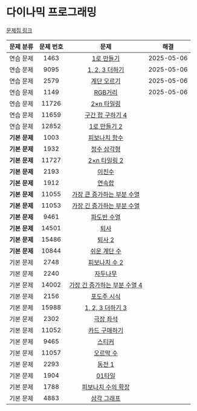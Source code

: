 ﻿# 다이나믹 프로그래밍

[문제집 링크](https://www.acmicpc.net/workbook/view/7319)

| 문제 분류 | 문제 번호 | 문제 | 해결 |
| :--: | :--: | :--: | :--: |
| 연습 문제 | 1463 | [1로 만들기](https://www.acmicpc.net/problem/1463) | 2025-05-06 |
| 연습 문제 | 9095 | [1, 2, 3 더하기](https://www.acmicpc.net/problem/9095) | 2025-05-06 |
| 연습 문제 | 2579 | [계단 오르기](https://www.acmicpc.net/problem/2579) | 2025-05-06 |
| 연습 문제 | 1149 | [RGB거리](https://www.acmicpc.net/problem/1149) | 2025-05-06 |
| 연습 문제 | 11726 | [2×n 타일링](https://www.acmicpc.net/problem/11726) |  |
| 연습 문제 | 11659 | [구간 합 구하기 4](https://www.acmicpc.net/problem/11659) |  |
| 연습 문제 | 12852 | [1로 만들기 2](https://www.acmicpc.net/problem/12852) |  |
| **기본 문제** | 1003 | [피보나치 함수](https://www.acmicpc.net/problem/1003) |  |
| **기본 문제** | 1932 | [정수 삼각형](https://www.acmicpc.net/problem/1932) |  |
| **기본 문제** | 11727 | [2×n 타일링 2](https://www.acmicpc.net/problem/11727) |  |
| **기본 문제** | 2193 | [이친수](https://www.acmicpc.net/problem/2193) |  |
| **기본 문제** | 1912 | [연속합](https://www.acmicpc.net/problem/1912) |  |
| **기본 문제** | 11055 | [가장 큰 증가하는 부분 수열](https://www.acmicpc.net/problem/11055) |  |
| **기본 문제** | 11053 | [가장 긴 증가하는 부분 수열](https://www.acmicpc.net/problem/11053) |  |
| **기본 문제** | 9461 | [파도반 수열](https://www.acmicpc.net/problem/9461) |  |
| **기본 문제** | 14501 | [퇴사](https://www.acmicpc.net/problem/14501) |  |
| **기본 문제** | 15486 | [퇴사 2](https://www.acmicpc.net/problem/15486) |  |
| **기본 문제** | 10844 | [쉬운 계단 수](https://www.acmicpc.net/problem/10844) |  |
| 기본 문제 | 2748 | [피보나치 수 2](https://www.acmicpc.net/problem/2748) |  |
| 기본 문제 | 2240 | [자두나무](https://www.acmicpc.net/problem/2240) |  |
| 기본 문제 | 14002 | [가장 긴 증가하는 부분 수열 4](https://www.acmicpc.net/problem/14002) |  |
| 기본 문제 | 2156 | [포도주 시식](https://www.acmicpc.net/problem/2156) |  |
| 기본 문제 | 15988 | [1, 2, 3 더하기 3](https://www.acmicpc.net/problem/15988) |  |
| 기본 문제 | 2302 | [극장 좌석](https://www.acmicpc.net/problem/2302) |  |
| 기본 문제 | 11052 | [카드 구매하기](https://www.acmicpc.net/problem/11052) |  |
| 기본 문제 | 9465 | [스티커](https://www.acmicpc.net/problem/9465) |  |
| 기본 문제 | 11057 | [오르막 수](https://www.acmicpc.net/problem/11057) |  |
| 기본 문제 | 2293 | [동전 1](https://www.acmicpc.net/problem/2293) |  |
| 기본 문제 | 1904 | [01타일](https://www.acmicpc.net/problem/1904) |  |
| 기본 문제 | 1788 | [피보나치 수의 확장](https://www.acmicpc.net/problem/1788) |  |
| 기본 문제 | 4883 | [삼각 그래프](https://www.acmicpc.net/problem/4883) |  |
